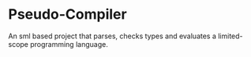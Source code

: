 # Pseudo-Compiler
An sml based project that parses, checks types and evaluates a limited-scope programming language.
